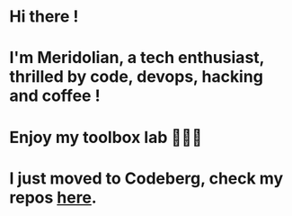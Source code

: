 # Hi there !
# I'm Meridolian, a tech enthusiast, thrilled by code, devops, hacking and coffee !
# Enjoy my toolbox lab 🧰🧪🤓
# I just moved to Codeberg, check my repos [here](https://codeberg.org/Meridolian).
